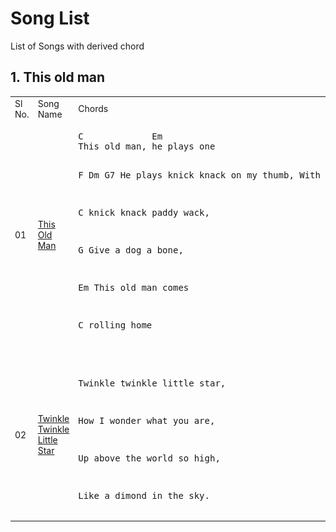 # Song List

List of Songs with derived chord

## 1. This old man

<table>
<tr>
    <td> Sl No. </td>
    <td> Song Name </td>
    <td> Chords </td>
    <td> Sheets </td>
</tr>

<tr>
    <td> 01 </td>
    <td><a href="Songs/../ThisOldMan">This Old Man</a></td>
    <td>
<pre>
C             Em
This old man, he plays one

F        Dm          G7
He plays knick knack on my thumb, With a 

C
knick knack paddy wack,

G
Give a dog a bone,

Em
This old man comes

C
rolling home
</pre>
    </td>
    <td>
        <img src="Songs/../ThisOldMan/thisoldman_sheetmusic_png_file.png" alt="tom_sm" width="500"/>
    </td>
</tr>

<tr>
    <td> 02 </td>
    <td><a href="Songs/../TwinkleTwinkleLittleStar">Twinkle Twinkle Little Star</a></td>
    <td>
<pre>

Twinkle twinkle little star,

How I wonder what you are,

Up above the world so high,

Like a dimond in the sky.
</pre>
    </td>
    <td>
        <img src="#" alt="ttls_sm" width="350"/>
    </td>
</tr>

</table>
